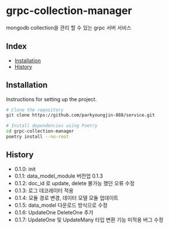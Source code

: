 # grpc-collection-manager

mongodb collection을 관리 할 수 있는 grpc 서버 서비스

## Index

- [Installation](#installation)
- [History](#History)

## Installation

Instructions for setting up the project.

```bash
# Clone the repository
git clone https://github.com/parkyoungjin-888/service.git

# Install dependencies using Poetry
cd grpc-collection-manager
poetry install --no-root
```

## History
+ 0.1.0: init 
+ 0.1.1: data_model_module 버전업 0.1.3
+ 0.1.2: doc_id 로 update, delete 불가능 했던 오류 수정
+ 0.1.3: 로그 데코레이터 적용
+ 0.1.4: 모듈 경로 변경, 데이터 모델 모듈 업데이트
+ 0.1.5: data_model 다운로드 방식으로 수정
+ 0.1.6: UpdateOne DeleteOne 추가
+ 0.1.7: UpdateOne 및 UpdateMany 타입 변환 기능 미적용 버그 수정
